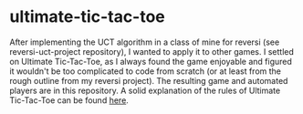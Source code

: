 # ultimate-tic-tac-toe

After implementing the UCT algorithm in a class of mine for reversi (see reversi-uct-project repository), I wanted to apply it to other games. I settled on Ultimate Tic-Tac-Toe, as I always found the game enjoyable and figured it wouldn't be too complicated to code from scratch (or at least from the rough outline from my reversi project). The resulting game and automated players are in this repository. A solid explanation of the rules of Ultimate Tic-Tac-Toe can be found [here](https://mathwithbaddrawings.com/2013/06/16/ultimate-tic-tac-toe/).
